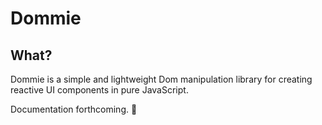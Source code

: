 # Dommie

## What?
Dommie is a simple and lightweight Dom manipulation library for creating reactive UI components in pure JavaScript.

Documentation forthcoming. 🚧
